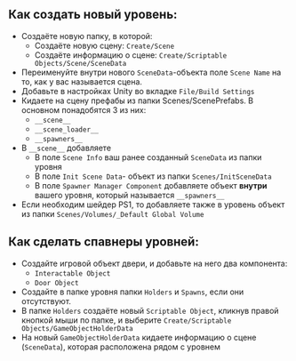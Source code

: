 ## Как создать новый уровень:
- Создаёте новую папку, в которой:
   - Создаёте новую сцену: `Create/Scene`
   - Создаёте информацию о сцене: `Create/Scriptable Objects/Scene/SceneData`
- Переименуйте внутри нового `SceneData`-объекта поле `Scene Name` на то, как у вас называется сцена.
- Добавьте в настройках Unity во вкладке `File/Build Settings`
- Кидаете на сцену префабы из папки Scenes/ScenePrefabs. В основном понадобятся 3 из них:
   - `__scene__`
   - `__scene_loader__`
   - `__spawners__`
- В `__scene__` добавляете
   - В поле `Scene Info` ваш ранее созданный `SceneData` из папки уровня
   - В поле `Init Scene Data`- объект из папки `Scenes/InitSceneData`
   - В поле `Spawner Manager Component` добавляете объект **внутри** вашего уровня, который называется `__spawners__`
- Если необходим шейдер PS1, то добавляете также в уровень объект из папки `Scenes/Volumes/_Default Global Volume`

## Как сделать спавнеры уровней:
- Создайте игровой объект двери, и добавьте на него два компонента:
   * `Interactable Object`
   * `Door Object`
- Создайте в папке уровня папки `Holders` и `Spawns`, если они отсутствуют.
- В папке `Holders` создаёте новый `Scriptable Object`, кликнув правой кнопкой мыши по папке, и выберите `Create/Scriptable Objects/GameObjectHolderData`
- На новый `GameObjectHolderData` кидаете информацию о сцене (`SceneData`), которая расположена рядом с уровнем